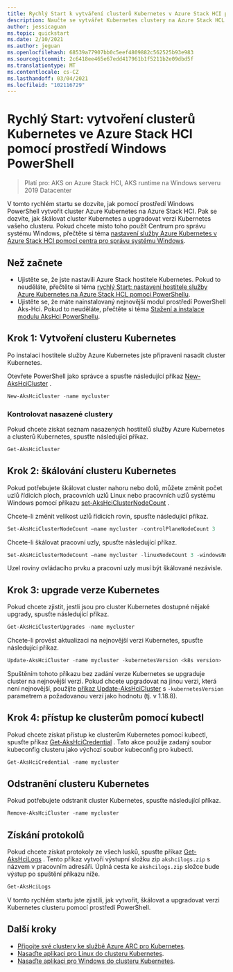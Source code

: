 ```yaml
---
title: Rychlý Start k vytváření clusterů Kubernetes v Azure Stack HCI pomocí prostředí Windows PowerShell
description: Naučte se vytvářet Kubernetes clustery na Azure Stack HCL pomocí Windows PowerShellu.
author: jessicaguan
ms.topic: quickstart
ms.date: 2/10/2021
ms.author: jeguan
ms.openlocfilehash: 68539a77907bb0c5eef4809882c562525b93e983
ms.sourcegitcommit: 2c6418ee465e67edd417961b1f5211b2e09dbd5f
ms.translationtype: MT
ms.contentlocale: cs-CZ
ms.lasthandoff: 03/04/2021
ms.locfileid: "102116729"
---
```

# <a name="quickstart-create-kubernetes-clusters-on-azure-stack-hci-using-windows-powershell"></a>Rychlý Start: vytvoření clusterů Kubernetes ve Azure Stack HCI pomocí prostředí Windows PowerShell

> Platí pro: AKS on Azure Stack HCI, AKS runtime na Windows serveru 2019 Datacenter

V tomto rychlém startu se dozvíte, jak pomocí prostředí Windows PowerShell vytvořit cluster Azure Kubernetes na Azure Stack HCI. Pak se dozvíte, jak škálovat cluster Kubernetes a upgradovat verzi Kubernetes vašeho clusteru. Pokud chcete místo toho použít Centrum pro správu systému Windows, přečtěte si téma [nastavení služby Azure Kubernetes v Azure Stack HCI pomocí centra pro správu systému Windows](setup.md).

## <a name="before-you-begin"></a>Než začnete

 - Ujistěte se, že jste nastavili Azure Stack hostitele Kubernetes. Pokud to neuděláte, přečtěte si téma [rychlý Start: nastavení hostitele služby Azure Kubernetes na Azure Stack HCL pomocí PowerShellu](./setup-powershell.md).
 - Ujistěte se, že máte nainstalovaný nejnovější modul prostředí PowerShell Aks-Hci. Pokud to neuděláte, přečtěte si téma [Stažení a instalace modulu AksHci PowerShellu](./setup-powershell.md#step-1-download-and-install-the-akshci-powershell-module).

## <a name="step-1-create-a-kubernetes-cluster"></a>Krok 1: Vytvoření clusteru Kubernetes

Po instalaci hostitele služby Azure Kubernetes jste připraveni nasadit cluster Kubernetes.

Otevřete PowerShell jako správce a spusťte následující příkaz [New-AksHciCluster](./new-akshcicluster.md) .

```powershell
New-AksHciCluster -name mycluster
```

### <a name="check-your-deployed-clusters"></a>Kontrolovat nasazené clustery

Pokud chcete získat seznam nasazených hostitelů služby Azure Kubernetes a clusterů Kubernetes, spusťte následující příkaz.

```powershell
Get-AksHciCluster
```

## <a name="step-2-scale-a-kubernetes-cluster"></a>Krok 2: škálování clusteru Kubernetes

Pokud potřebujete škálovat cluster nahoru nebo dolů, můžete změnit počet uzlů řídicích ploch, pracovních uzlů Linux nebo pracovních uzlů systému Windows pomocí příkazu [set-AksHciClusterNodeCount](./set-akshciclusternodecount.md) .

Chcete-li změnit velikost uzlů řídicích rovin, spusťte následující příkaz.

```powershell
Set-AksHciClusterNodeCount –name mycluster -controlPlaneNodeCount 3
```

Chcete-li škálovat pracovní uzly, spusťte následující příkaz.

```powershell
Set-AksHciClusterNodeCount –name mycluster -linuxNodeCount 3 -windowsNodeCount 1
```

Uzel roviny ovládacího prvku a pracovní uzly musí být škálované nezávisle.

## <a name="step-3-upgrade-kubernetes-version"></a>Krok 3: upgrade verze Kubernetes

Pokud chcete zjistit, jestli jsou pro cluster Kubernetes dostupné nějaké upgrady, spusťte následující příkaz.

```powershell
Get-AksHciClusterUpgrades -name mycluster
```

Chcete-li provést aktualizaci na nejnovější verzi Kubernetes, spusťte následující příkaz.

```powershell
Update-AksHciCluster -name mycluster -kubernetesVersion <k8s version>
```

Spuštěním tohoto příkazu bez zadání verze Kubernetes se upgraduje cluster na nejnovější verzi. Pokud chcete upgradovat na jinou verzi, která není nejnovější, použijte [příkaz Update-AksHciCluster](./update-akshcicluster.md) s `-kubernetesVersion` parametrem a požadovanou verzí jako hodnotu (tj. v 1.18.8).

## <a name="step-4-access-your-clusters-using-kubectl"></a>Krok 4: přístup ke clusterům pomocí kubectl

Pokud chcete získat přístup ke clusterům Kubernetes pomocí kubectl, spusťte příkaz [Get-AksHciCredential](./get-akshcicredential.md) . Tato akce použije zadaný soubor kubeconfig clusteru jako výchozí soubor kubeconfig pro kubectl.

```powershell
Get-AksHciCredential -name mycluster
```

## <a name="delete-a-kubernetes-cluster"></a>Odstranění clusteru Kubernetes

Pokud potřebujete odstranit cluster Kubernetes, spusťte následující příkaz.

```powershell
Remove-AksHciCluster -name mycluster
```

## <a name="get-logs"></a>Získání protokolů

Pokud chcete získat protokoly ze všech lusků, spusťte příkaz [Get-AksHciLogs](./get-akshcilogs.md) . Tento příkaz vytvoří výstupní složku zip `akshcilogs.zip` s názvem v pracovním adresáři. Úplná cesta ke `akshcilogs.zip` složce bude výstup po spuštění příkazu níže.

```powershell
Get-AksHciLogs
```

V tomto rychlém startu jste zjistili, jak vytvořit, škálovat a upgradovat verzi Kubernetes clusteru pomocí prostředí PowerShell.

## <a name="next-steps"></a>Další kroky

- [Připojte své clustery ke službě Azure ARC pro Kubernetes](./connect-to-arc.md).
- [Nasaďte aplikaci pro Linux do clusteru Kubernetes](./deploy-linux-application.md).
- [Nasaďte aplikaci pro Windows do clusteru Kubernetes](./deploy-windows-application.md).
